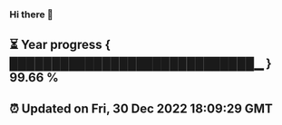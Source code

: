 ### Hi there 👋
⏳ Year progress { █████████████████████████████▁ } 99.66 %
---
⏰ Updated on Fri, 30 Dec 2022 18:09:29 GMT
---
